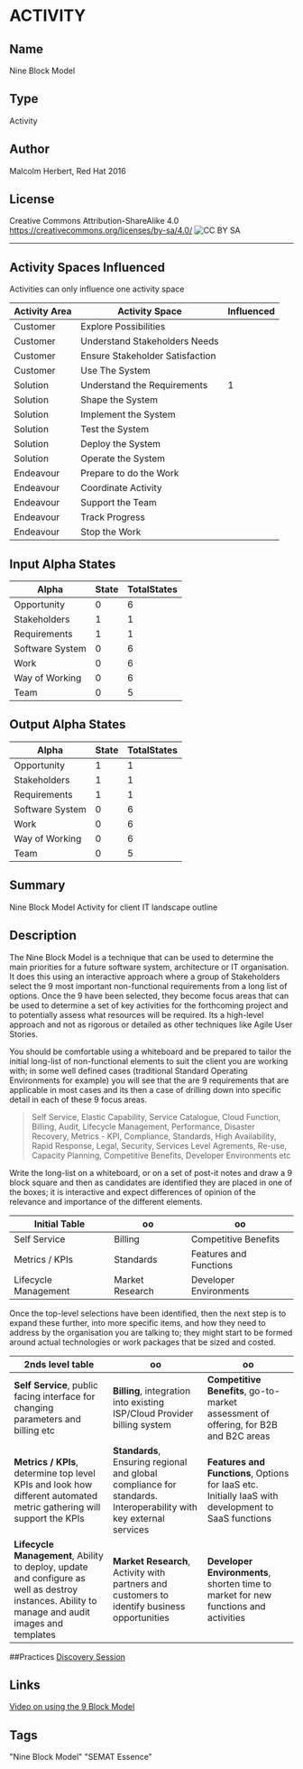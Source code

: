 # ACTIVITY
## Name
Nine Block Model
## Type
Activity
## Author
Malcolm Herbert, Red Hat 2016
## License
Creative Commons Attribution-ShareAlike 4.0
https://creativecommons.org/licenses/by-sa/4.0/
![CC BY SA](https://licensebuttons.net/l/by-sa/3.0/88x31.png)

----------

## Activity Spaces Influenced
Activities can only influence one activity space

| Activity Area | Activity Space | Influenced |
|---------------|----------------|------------|
|Customer|Explore Possibilities||
|Customer|Understand Stakeholders Needs||
|Customer|Ensure Stakeholder Satisfaction||
|Customer|Use The System||
|Solution|Understand the Requirements|1|
|Solution|Shape the System||
|Solution|Implement the System||
|Solution|Test the System||
|Solution|Deploy the System||
|Solution|Operate the System||
|Endeavour|Prepare to do the Work||
|Endeavour|Coordinate Activity||
|Endeavour|Support the Team||
|Endeavour|Track Progress||
|Endeavour|Stop the Work||

## Input Alpha States
Alpha | State | TotalStates
---| --- | ---
Opportunity|0|6
Stakeholders|1|1
Requirements|1|1
Software System|0|6
Work|0|6
Way of Working|0|6
Team|0|5

## Output Alpha States
Alpha | State | TotalStates
---| --- | ---
Opportunity|1|1
Stakeholders|1|1
Requirements|1|1
Software System|0|6
Work|0|6
Way of Working|0|6
Team|0|5

## Summary
Nine Block Model Activity for client IT landscape outline

## Description
The Nine Block Model is a technique that can be used to determine the main priorities for a future software system, architecture or IT organisation. It does this using an interactive approach where a group of Stakeholders select the 9 most important non-functional requirements from a long list of options.  Once the 9 have been selected, they become focus areas that can be used to determine a set of key activities for the forthcoming project and to potentially assess what resources will be required. Its a high-level approach and not as rigorous or detailed as other techniques like Agile User Stories.

You should be comfortable using a whiteboard and be prepared to tailor the initial long-list of non-functional elements to suit the client you are working with; in some well defined cases (traditional Standard Operating Environments for example) you will see that the are 9 requirements that are applicable in most cases and its then a case of drilling down into specific detail in each of these 9 focus areas. 


> Self Service, Elastic Capability, Service Catalogue, Cloud Function,
> Billing, Audit, Lifecycle Management, Performance, Disaster Recovery,
> Metrics - KPI, Compliance, Standards, High Availability, Rapid
> Response, Legal, Security, Services Level Agrements, Re-use, Capacity
> Planning, Competitive Benefits, Developer Environments etc

Write the long-list on a whiteboard, or on a set of post-it notes and draw a 9 block square and then as candidates are identified they are placed in one of the boxes; it is interactive and expect differences of opinion of the relevance and importance of the different elements.

Initial Table | oo  | oo 
---|---|---
Self Service | Billing | Competitive Benefits 
Metrics / KPIs  | Standards | Features and Functions
Lifecycle Management  | Market Research | Developer Environments

Once the top-level selections have been identified, then the next step is to expand these further, into more specific items, and how they need to address by the organisation you are talking to; they might start to be formed around actual technologies or work packages that be sized and costed. 


2nds level table | oo | oo
---|---|---
**Self Service**, public facing interface for changing parameters and billing etc | **Billing**, integration into existing ISP/Cloud Provider billing system | **Competitive Benefits**, go-to-market assessment of offering, for B2B and B2C areas 
**Metrics / KPIs**, determine top level KPIs and look how different automated metric gathering will support the KPIs | **Standards**, Ensuring regional and global compliance for standards. Interoperability with key external services | **Features and Functions**, Options for IaaS etc. Initially IaaS with development to SaaS functions
**Lifecycle Management**, Ability to deploy, update and configure as well as destroy instances. Ability to manage and audit images and templates  | **Market Research**, Activity with partners and customers to identify business opportunities  | **Developer Environments**, shorten time to market for new functions and activities 

##Practices
[Discovery Session](https://github.com/SEMAT-Exists-Org/content-activities/blob/master/discovery-session.md) 

## Links
[Video on using the 9 Block Model](https://mojo.redhat.com/videos/925184)

## Tags
"Nine Block Model" "SEMAT Essence"



